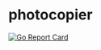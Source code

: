 # photocopier

[![Go Report Card](https://goreportcard.com/badge/github.com/paulburlumi/photocopier)](https://goreportcard.com/report/github.com/paulburlumi/photocopier)
